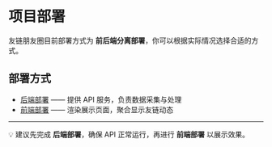# 项目部署

友链朋友圈目前部署方式为 **前后端分离部署**，你可以根据实际情况选择合适的方式。

## 部署方式

- [后端部署](/docs/deployment/backend) —— 提供 API 服务，负责数据采集与处理  
- [前端部署](/docs/deployment/frontend) —— 渲染展示页面，聚合显示友链动态  

---

💡 建议先完成 **后端部署**，确保 API 正常运行，再进行 **前端部署** 以展示效果。
